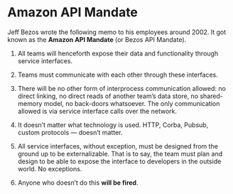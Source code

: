 # Amazon API Mandate

Jeff Bezos wrote the following memo to his employees around 2002. It got known as the **Amazon API Mandate** (or Bezos API Mandate).

1. All teams will henceforth expose their data and functionality through service interfaces.

2. Teams must communicate with each other through these interfaces.

3. There will be no other form of interprocess communication allowed: no direct linking, no direct reads of another team’s data store, no shared-memory model, no back-doors whatsoever. The only communication allowed is via service interface calls over the network.

4. It doesn’t matter what technology is used. HTTP, Corba, Pubsub, custom protocols — doesn’t matter.

5. All service interfaces, without exception, must be designed from the ground up to be externalizable. That is to say, the team must plan and design to be able to expose the interface to developers in the outside world. No exceptions.

6. Anyone who doesn’t do this **will be fired**.